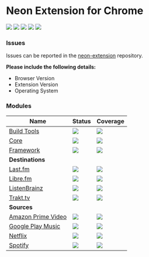 # Neon Extension for Chrome
[![](https://img.shields.io/travis/NeApp/neon-extension-chrome.svg)](https://travis-ci.org/NeApp/neon-extension-chrome) [![](https://img.shields.io/coveralls/github/NeApp/neon-extension-chrome/master.svg)](https://coveralls.io/github/NeApp/neon-extension-chrome) [![](https://img.shields.io/github/release/NeApp/neon-extension-chrome.svg?label=stable)](https://github.com/NeApp/neon-extension-chrome/releases) [![](https://img.shields.io/bintray/v/neapp/neon-extension/neon-extension-chrome.svg?label=latest)](https://bintray.com/neapp/neon-extension/neon-extension-chrome) ![](https://img.shields.io/github/license/NeApp/neon-extension-chrome.svg)

### Issues

Issues can be reported in the [neon-extension](https://github.com/NeApp/neon-extension) repository.

**Please include the following details:**

 - Browser Version
 - Extension Version
 - Operating System

### Modules

| Name                                                                             | Status                                                                                                                                                      | Coverage                                                                                                                                                                            |
|----------------------------------------------------------------------------------|-------------------------------------------------------------------------------------------------------------------------------------------------------------|-------------------------------------------------------------------------------------------------------------------------------------------------------------------------------------|
| [Build Tools](https://github.com/NeApp/neon-extension-build)                     | [![](https://img.shields.io/travis/NeApp/neon-extension-build.svg)](https://travis-ci.org/NeApp/neon-extension-build)                                       | [![](https://img.shields.io/coveralls/github/NeApp/neon-extension-build/master.svg)](https://coveralls.io/github/NeApp/neon-extension-build)                                        |
| [Core](https://github.com/NeApp/neon-extension-core)                             | [![](https://img.shields.io/travis/NeApp/neon-extension-core.svg)](https://travis-ci.org/NeApp/neon-extension-core)                                         | [![](https://img.shields.io/coveralls/github/NeApp/neon-extension-core/master.svg)](https://coveralls.io/github/NeApp/neon-extension-core)                                          |
| [Framework](https://github.com/NeApp/neon-extension-framework)                   | [![](https://img.shields.io/travis/NeApp/neon-extension-framework.svg)](https://travis-ci.org/NeApp/neon-extension-framework)                               | [![](https://img.shields.io/coveralls/github/NeApp/neon-extension-framework/master.svg)](https://coveralls.io/github/NeApp/neon-extension-framework)                                |
| **Destinations**                                                                 |                                                                                                                                                             |  |
| [Last.fm](https://github.com/NeApp/neon-extension-destination-lastfm)            | [![](https://img.shields.io/travis/NeApp/neon-extension-destination-lastfm.svg)](https://travis-ci.org/NeApp/neon-extension-destination-lastfm)             | [![](https://img.shields.io/coveralls/github/NeApp/neon-extension-destination-lastfm/master.svg)](https://coveralls.io/github/NeApp/neon-extension-destination-lastfm)              |
| [Libre.fm](https://github.com/NeApp/neon-extension-destination-librefm)          | [![](https://img.shields.io/travis/NeApp/neon-extension-destination-librefm.svg)](https://travis-ci.org/NeApp/neon-extension-destination-librefm)           | [![](https://img.shields.io/coveralls/github/NeApp/neon-extension-destination-librefm/master.svg)](https://coveralls.io/github/NeApp/neon-extension-destination-librefm)            |
| [ListenBrainz](https://github.com/NeApp/neon-extension-destination-listenbrainz) | [![](https://img.shields.io/travis/NeApp/neon-extension-destination-listenbrainz.svg)](https://travis-ci.org/NeApp/neon-extension-destination-listenbrainz) | [![](https://img.shields.io/coveralls/github/NeApp/neon-extension-destination-listenbrainz/master.svg)](https://coveralls.io/github/NeApp/neon-extension-destination-listenbrainz)  |
| [Trakt.tv](https://github.com/NeApp/neon-extension-destination-trakt)            | [![](https://img.shields.io/travis/NeApp/neon-extension-destination-trakt.svg)](https://travis-ci.org/NeApp/neon-extension-destination-trakt)               | [![](https://img.shields.io/coveralls/github/NeApp/neon-extension-destination-trakt/master.svg)](https://coveralls.io/github/NeApp/neon-extension-destination-trakt)                |
| **Sources**                                                                      |                                                                                                                                                             |  |
| [Amazon Prime Video](https://github.com/NeApp/neon-extension-source-amazonvideo) | [![](https://img.shields.io/travis/NeApp/neon-extension-source-amazonvideo.svg)](https://travis-ci.org/NeApp/neon-extension-source-amazonvideo)             | [![](https://img.shields.io/coveralls/github/NeApp/neon-extension-source-amazonvideo/master.svg)](https://coveralls.io/github/NeApp/neon-extension-source-amazonvideo)              |
| [Google Play Music](https://github.com/NeApp/neon-extension-source-googlemusic)  | [![](https://img.shields.io/travis/NeApp/neon-extension-source-googlemusic.svg)](https://travis-ci.org/NeApp/neon-extension-source-googlemusic)             | [![](https://img.shields.io/coveralls/github/NeApp/neon-extension-source-googlemusic/master.svg)](https://coveralls.io/github/NeApp/neon-extension-source-googlemusic)              |
| [Netflix](https://github.com/NeApp/neon-extension-source-netflix)                | [![](https://img.shields.io/travis/NeApp/neon-extension-source-netflix.svg)](https://travis-ci.org/NeApp/neon-extension-source-netflix)                     | [![](https://img.shields.io/coveralls/github/NeApp/neon-extension-source-netflix/master.svg)](https://coveralls.io/github/NeApp/neon-extension-source-netflix)                      |
| [Spotify](https://github.com/NeApp/neon-extension-source-spotify)                | [![](https://img.shields.io/travis/NeApp/neon-extension-source-spotify.svg)](https://travis-ci.org/NeApp/neon-extension-source-spotify)                     | [![](https://img.shields.io/coveralls/github/NeApp/neon-extension-source-spotify/master.svg)](https://coveralls.io/github/NeApp/neon-extension-source-spotify)                      |
